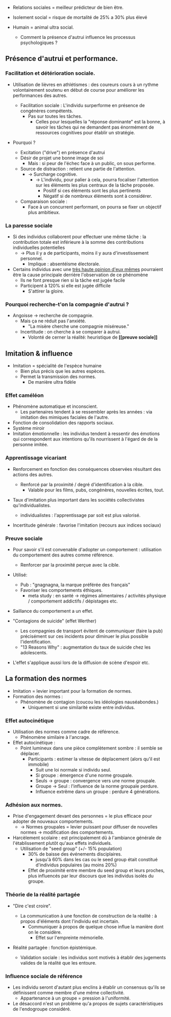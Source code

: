 
- Relations sociales = meilleur prédicteur de bien être.
- Isolement social = risque de mortalité de 25% a 30% plus élevé

- Humain = animal ultra social. 
	- Comment la présence d'autrui influence les processus psychologiques ?

## Présence d'autrui et performance.

### Facilitation et détérioration sociale. 

- Utilisation de lièvres en athlétismes : des coureurs cours à un rythme volontairement soutenu en début de course pour améliorer les performances des autres.
	- Facilitation sociale : L'individu surperforme en présence de congénères compétents.
		- Pas sur toutes les tâches.
			- Celles pour lesquelles la "réponse dominante" est la bonne, à savoir les tâches qui ne demandent pas énormément de ressources cognitives pour établir un stratégie. 

- Pourquoi ?
	- Excitation ("drive") en présence d'autrui
	- Désir de projet une bonne image de soi
		- Mais : si peur de l'échec face à un public, on sous performe.
	- Source de distraction : retient une partie de l'attention.
		- -> Surcharge cognitive.
			- -> L'individu, pour palier à cela, pourra focaliser l'attention sur les éléments les plus centraux de la tâche proposée.
				- Positif si ces éléments sont les plus pertinents
				- Négatif si de nombreux éléments sont à considérer. 
	- Comparaison sociale :
		- Face à un concurrent performant, on pourra se fixer un objectif plus ambitieux. 

### La paresse sociale 

- Si des individus collaborent pour effectuer une même tâche : la contribution totale est inférieure à la somme des contributions individuelles potentielles 
	- -> Plus il y a de participants, moins il y aura d'investissement personnel. 
		- Implique : absentéisme électorale. 
- Certains individus avec une <u>très haute opinion d'eux mêmes</u> pourraient être la cause principale derrière l'observation de ce phénomène 
	- Ils ne font presque rien si la tâche est jugée facile 
	- Participent à 120% si elle est jugée difficile 
		- S'attirer la gloire. 

### Pourquoi recherche-t'on la compagnie d'autrui ?

- Angoisse -> recherche de compagnie.  
	- Mais ça ne réduit pas l'anxiété. 
		- "La misère cherche une compagnie miséreuse."
	- Incertitude : on cherche à se comparer à autrui.
		- Volonté de cerner la réalité:  heuristique de **[[preuve sociale]]**

## Imitation & influence 
- Imitation = spécialité de l'espèce humaine 
	- Bien plus précis que les autres espèces.
	- Permet la transmission des normes. 
		- De manière ultra fidèle 

### Effet caméléon 

- Phénomène automatique et inconscient.
	- Les partenaires tendent à se ressembler après les années : via imitation des mimiques faciales de l'autre.
- Fonction de consolidation des rapports sociaux. 
- Système miroir 
- Imitation émotionnelle : les individus tendent à ressentir des émotions qui correspondent aux intentions qu'ils nourrissent à l'égard de de la personne imitée.

### Apprentissage vicariant 

- Renforcement en fonction des conséquences observées résultant des actions des autres. 
	- Renforcé par la proximité / degré d'identification à la cible. 
		- Valable pour les films, pubs, congénères, nouvelles écrites, tout.

- Taux d'imitation plus important dans les sociétés collectivistes qu'individualistes.
	- individualistes : l'apprentissage par soit est plus valorisé.
- Incertitude générale : favorise l'imitation (recours aux indices sociaux)

### Preuve sociale 

- Pour savoir s'il est convenable d'adopter un comportement : utilisation du comportement des autres comme référence. 
	- Renforcer par la proximité perçue avec la cible. 

 - Utilisé:
	 - Pub : "gnagnagna, la marque préférée des français"
	 - Favoriser les comportements éthiques. 
		 - meta study : en santé -> régimes alimentaires / activités physique / comportement addictifs / dépistages etc.
- Saillance du comportement a un effet. 
- "Contagions de suicide" (effet Werther) 
	- Les compagnies de transport évitent de communiquer  (faire la pub) précisément sur ces incidents pour diminuer le plus possible l'identification. 
	- "13 Reasons Why" : augmentation du taux de suicide chez les adolescents.
- L'effet s'applique aussi lors de la diffusion de scène d'espoir etc.


## La formation des normes

- Imitation = levier important pour la formation de normes. 
- Formation des normes :
	- Phénomène de contagion (coucou les idéologies nauséabondes.)
		- Uniquement si une similarité existe entre individus. 

### Effet autocinétique 

- Utilisation des normes comme cadre de référence. 
	- Phénomène similaire à l'ancrage. 
- Effet autocinétique :
	- Point lumineux dans une pièce complètement sombre : il semble se déplacer. 
		- Participants : estimer la vitesse de déplacement (alors qu'il est immobile)
			- Suit une loi normale si individu seul.
			- Si groupe : émergence d'une norme groupale. 
			- Seuls -> groupe : convergence vers une norme groupale.
			- Groupe -> Seul : l'influence de la norme groupale perdure. 
			- Influence extrême dans un groupe : perdure 4 générations. 

### Adhésion aux normes. 

- Prise d'engagement devant des personnes = le plus efficace pour adopter de nouveaux comportements. 
	- -> Normes groupales = levier puissant pour diffuser de nouvelles normes -> modification des comportements. 
- Harcèlement scolaire : est principalement dû à l'ambiance générale de l'établissement plutôt qu'aux effets individuels. 
	- Utilisation de "seed group" (+/- 15% population) 
		- 30% de baisse des événements disciplaires.
			- jusqu'à 60% dans les cas ou le seed group était constitué d'individus populaires (au moins 20%)
		- Effet de proximité entre membre du seed group et leurs proches, plus influencés par leur discours que les individus isolés du groupe.

 ### Théorie de la réalité partagée 

- "Dire c'est croire".
	- La communication à une fonction de construction de la réalité : à propos d'éléments dont l'individu est incertain.
		- Communiquer à propos de quelque chose influe la manière dont on le considère. 
			- Effet sur l'empreinte mémorielle. 

- Réalité partagée : fonction épistémique.
	- Validation sociale : les individus sont motivés à établir des jugements valides de la réalité que les entoure.

### Influence sociale de référence

- Les individu seront d'autant plus enclins à établir un consensus qu'ils se définissent comme membre d'une même collectivité. 
	- Appartenance à un groupe = pression à l'uniformité. 
- Le désaccord n'est un problème qu'a propos de sujets caractéristiques de l'endogroupe considéré. 